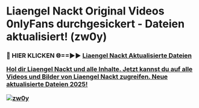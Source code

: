 # Liaengel Nackt Original Videos 0nlyFans durchgesickert - Dateien aktualisiert! (zw0y)

<h3>🔴 HIER KLICKEN 🌐==►► <a href="https://tinyurl.com/h6vf6nb8" rel="nofollow">Liaengel Nackt Aktualisierte Dateien

Hol dir Liaengel Nackt und alle Inhalte. Jetzt kannst du auf alle Videos und Bilder von Liaengel Nackt zugreifen. Neue aktualisierte Dateien 2025!

[![zw0y](https://i.imgur.com/sD4kR3V.gif)](https://tinyurl.com/h6vf6nb8)
